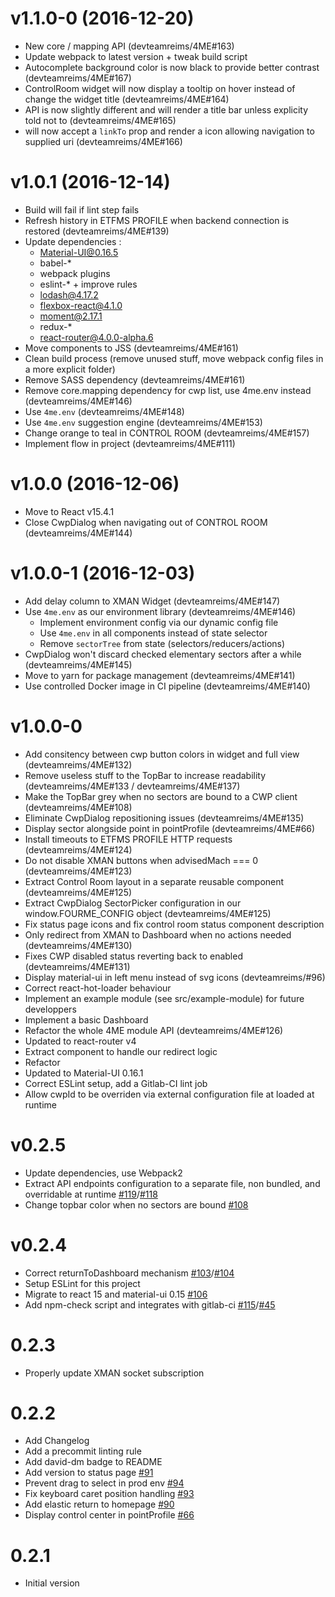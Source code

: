# v1.1.0-0 (2016-12-20)
  * New core / mapping API (devteamreims/4ME#163)
  * Update webpack to latest version + tweak build script
  * Autocomplete background color is now black to provide better contrast (devteamreims/4ME#167)
  * ControlRoom widget will now display a tooltip on hover instead of change the widget title (devteamreims/4ME#164)
  * <Widget> API is now slightly different and will render a title bar unless explicity told not to (devteamreims/4ME#165)
  * <Widget> will now accept a `linkTo` prop and render a icon allowing navigation to supplied uri (devteamreims/4ME#166)

# v1.0.1 (2016-12-14)
  * Build will fail if lint step fails
  * Refresh history in ETFMS PROFILE when backend connection is restored (devteamreims/4ME#139)
  * Update dependencies :
    * Material-UI@0.16.5
    * babel-*
    * webpack plugins
    * eslint-* + improve rules
    * lodash@4.17.2
    * flexbox-react@4.1.0
    * moment@2.17.1
    * redux-*
    * react-router@4.0.0-alpha.6
  * Move components to JSS (devteamreims/4ME#161)
  * Clean build process (remove unused stuff, move webpack config files in a more explicit folder)
  * Remove SASS dependency (devteamreims/4ME#161)
  * Remove core.mapping dependency for cwp list, use 4me.env instead (devteamreims/4ME#146)
  * Use `4me.env` <ControlRoomLayout /> (devteamreims/4ME#148)
  * Use `4me.env` suggestion engine (devteamreims/4ME#153)
  * Change orange to teal in CONTROL ROOM (devteamreims/4ME#157)
  * Implement flow in project (devteamreims/4ME#111)

# v1.0.0 (2016-12-06)
  * Move to React v15.4.1
  * Close CwpDialog when navigating out of CONTROL ROOM (devteamreims/4ME#144)

# v1.0.0-1 (2016-12-03)
  * Add delay column to XMAN Widget (devteamreims/4ME#147)
  * Use `4me.env` as our environment library (devteamreims/4ME#146)
    * Implement environment config via our dynamic config file
    * Use `4me.env` in all components instead of state selector
    * Remove `sectorTree` from state (selectors/reducers/actions)
  * CwpDialog won't discard checked elementary sectors after a while (devteamreims/4ME#145)
  * Move to yarn for package management (devteamreims/4ME#141)
  * Use controlled Docker image in CI pipeline (devteamreims/4ME#140)

# v1.0.0-0
  * Add consitency between cwp button colors in widget and full view (devteamreims/4ME#132)
  * Remove useless stuff to the TopBar to increase readability (devteamreims/4ME#133 / devteamreims/4ME#137)
  * Make the TopBar grey when no sectors are bound to a CWP client (devteamreims/4ME#108)
  * Eliminate CwpDialog repositioning issues (devteamreims/4ME#135)
  * Display sector alongside point in pointProfile (devteamreims/4ME#66)
  * Install timeouts to ETFMS PROFILE HTTP requests (devteamreims/4ME#124)
  * Do not disable XMAN buttons when advisedMach === 0 (devteamreims/4ME#123)
  * Extract Control Room layout in a separate reusable component (devteamreims/4ME#125)
  * Extract CwpDialog SectorPicker configuration in our window.FOURME_CONFIG object (devteamreims/4ME#125)
  * Fix status page icons and fix control room status component description
  * Only redirect from XMAN to Dashboard when no actions needed (devteamreims/4ME#130)
  * Fixes CWP disabled status reverting back to enabled (devteamreims/4ME#131)
  * Display material-ui <Badge /> in left menu instead of svg icons (devteamreims/#96)
  * Correct react-hot-loader behaviour
  * Implement an example module (see src/example-module) for future developpers
  * Implement a basic Dashboard
  * Refactor the whole 4ME module API (devteamreims/4ME#126)
  * Updated to react-router v4
  * Extract <InteractionCatcher /> component to handle our redirect logic
  * Refactor <Keyboard />
  * Updated to Material-UI 0.16.1
  * Correct ESLint setup, add a Gitlab-CI lint job
  * Allow cwpId to be overriden via external configuration file at loaded at runtime

# v0.2.5
  * Update dependencies, use Webpack2
  * Extract API endpoints configuration to a separate file, non bundled, and overridable at runtime [#119](devteamreims/4ME#119)/[#118](devteamreims/4ME#118)
  * Change topbar color when no sectors are bound [#108](devteamreims/4ME#108)

# v0.2.4
  * Correct returnToDashboard mechanism [#103](devteamreims/4ME#103)/[#104](devteamreims/4ME#104)
  * Setup ESLint for this project
  * Migrate to react 15 and material-ui 0.15 [#106](devteamreims/4ME#106)
  * Add npm-check script and integrates with gitlab-ci [#115](devteamreims/4ME#115)/[#45](devteamreims/4ME#45)

# 0.2.3
  * Properly update XMAN socket subscription

# 0.2.2
  * Add Changelog
  * Add a precommit linting rule
  * Add david-dm badge to README
  * Add version to status page [#91](devteamreims/4ME#91)
  * Prevent drag to select in prod env [#94](devteamreims/4ME#94)
  * Fix keyboard caret position handling [#93](devteamreims/4ME#93)
  * Add elastic return to homepage [#90](devteamreims/4ME#90)
  * Display control center in pointProfile [#66](devteamreims/4ME#66)

# 0.2.1
  * Initial version
